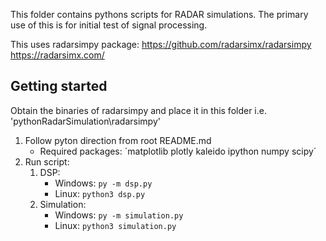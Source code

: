 This folder contains pythons scripts for RADAR simulations.
The primary use of this is for initial test of signal processing.

This uses radarsimpy package:
https://github.com/radarsimx/radarsimpy
https://radarsimx.com/

## Getting started

Obtain the binaries of radarsimpy and place it in this folder i.e. 'pythonRadarSimulation\radarsimpy'

1. Follow pyton direction from root README.md
   - Required packages: ´matplotlib plotly kaleido ipython numpy scipy´
2. Run script:
   1. DSP:
      - Windows: `py -m dsp.py`
      - Linux: `python3 dsp.py`
   2. Simulation:
      - Windows: `py -m simulation.py`
      - Linux: `python3 simulation.py`
